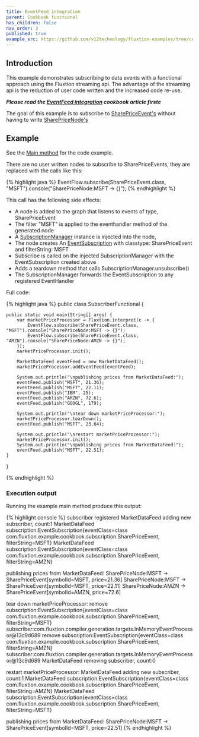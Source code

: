 ```yaml
---
title: EventFeed integration
parent: Cookbook functional
has_children: false
nav_order: 3
published: true
example_src: https://github.com/v12technology/fluxtion-examples/tree/cook_subscription_example/cookbook/src/main/java/com/fluxtion/example/cookbook/subscription
---
```


## Introduction

This example demonstrates subscribing to data events with a functional approach using the Fluxtion streaming api. The
advantage of the streaming api is the reduction of user code written and the increased code re-use. 

***Please read the [EventFeed integration](../cookbook/subscription_imperative.html) cookbook article firste***

The goal of this example is to subscribe to [SharePriceEvent's]({{page.example_src}}/SharePriceEvent.java) without 
having to write [SharePriceNode's]({{page.example_src}}/imperative/SharePriceNode.java)

## Example
See the [Main method]({{page.example_src}}/functional/SubscriberFunctional.java) for the code example. 

There are no user written nodes to subscribe to SharePriceEvents, they are replaced with the calls like this:

{% highlight java %}
EventFlow.subscribe(SharePriceEvent.class, "MSFT").console("SharePriceNode:MSFT -> {}");
{% endhighlight %}

This call has the following side effects:
- A node is added to the graph that listens to events of type, SharePriceEvent
- The filter "MSFT" is applied to the eventhandler method of the generated node
- A [SubscriptionManager]({{site.fluxtion_src_runtime}}/input/SubscriptionManager.java)  instance is injected into the node, 
- The node creates An [EventSubscription]({{site.fluxtion_src_runtime}}/node/EventSubscription.java) with classtype: SharePriceEvent and filterString: MSFT 
- Subscribe is called on the injected SubscriptionManager with the EventSubscription created above
- Adds a teardown method that calls SubscriptionManager.unsubscribe() 
- The SubscriptionManager forwards the EventSubscription to any registered EventHandler

Full code:

{% highlight java %}
public class SubscriberFunctional {

    public static void main(String[] args) {
        var marketPriceProcessor = Fluxtion.interpret(c -> {
            EventFlow.subscribe(SharePriceEvent.class, "MSFT").console("SharePriceNode:MSFT -> {}");
            EventFlow.subscribe(SharePriceEvent.class, "AMZN").console("SharePriceNode:AMZN -> {}");
        });
        marketPriceProcessor.init();
    
        MarketDataFeed eventFeed = new MarketDataFeed();
        marketPriceProcessor.addEventFeed(eventFeed);
    
        System.out.println("\npublishing prices from MarketDataFeed:");
        eventFeed.publish("MSFT", 21.36);
        eventFeed.publish("MSFT", 22.11);
        eventFeed.publish("IBM", 25);
        eventFeed.publish("AMZN", 72.6);
        eventFeed.publish("GOOGL", 179);
    
        System.out.println("\ntear down marketPriceProcessor:");
        marketPriceProcessor.tearDown();
        eventFeed.publish("MSFT", 23.64);
    
        System.out.println("\nrestart marketPriceProcessor:");
        marketPriceProcessor.init();
        System.out.println("\npublishing prices from MarketDataFeed:");
        eventFeed.publish("MSFT", 22.51);
    }

}

{% endhighlight %}

### Execution output

Running the example main method produce this output:

{% highlight console %}
subscriber registered
MarketDataFeed adding new subscriber, count:1
MarketDataFeed subscription:EventSubscription{eventClass=class com.fluxtion.example.cookbook.subscription.SharePriceEvent, filterString=MSFT}
MarketDataFeed subscription:EventSubscription{eventClass=class com.fluxtion.example.cookbook.subscription.SharePriceEvent, filterString=AMZN}

publishing prices from MarketDataFeed:
SharePriceNode:MSFT -> SharePriceEvent[symbolId=MSFT, price=21.36]
SharePriceNode:MSFT -> SharePriceEvent[symbolId=MSFT, price=22.11]
SharePriceNode:AMZN -> SharePriceEvent[symbolId=AMZN, price=72.6]

tear down marketPriceProcessor:
remove subscription:EventSubscription{eventClass=class com.fluxtion.example.cookbook.subscription.SharePriceEvent, filterString=MSFT} subscriber:com.fluxtion.compiler.generation.targets.InMemoryEventProcessor@13c9d689
remove subscription:EventSubscription{eventClass=class com.fluxtion.example.cookbook.subscription.SharePriceEvent, filterString=AMZN} subscriber:com.fluxtion.compiler.generation.targets.InMemoryEventProcessor@13c9d689
MarketDataFeed removing subscriber, count:0

restart marketPriceProcessor:
MarketDataFeed adding new subscriber, count:1
MarketDataFeed subscription:EventSubscription{eventClass=class com.fluxtion.example.cookbook.subscription.SharePriceEvent, filterString=AMZN}
MarketDataFeed subscription:EventSubscription{eventClass=class com.fluxtion.example.cookbook.subscription.SharePriceEvent, filterString=MSFT}

publishing prices from MarketDataFeed:
SharePriceNode:MSFT -> SharePriceEvent[symbolId=MSFT, price=22.51]
{% endhighlight %}

